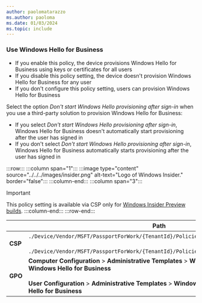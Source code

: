 ```yaml
---
author: paolomatarazzo
ms.author: paoloma
ms.date: 01/03/2024
ms.topic: include
---
```


### Use Windows Hello for Business

- If you enable this policy, the device provisions Windows Hello for Business using keys or certificates for all users
- If you disable this policy setting, the device doesn't provision Windows Hello for Business for any user
- If you don't configure this policy setting, users can provision Windows Hello for Business

Select the option *Don't start Windows Hello provisioning after sign-in* when you use a third-party solution to provision Windows Hello for Business:

- If you select *Don't start Windows Hello provisioning after sign-in*, Windows Hello for Business doesn't automatically start provisioning after the user has signed in
- If you don't select *Don't start Windows Hello provisioning after sign-in*, Windows Hello for Business automatically starts provisioning after the user has signed in

:::row:::
:::column span="1":::
:::image type="content" source="../../../images/insider.png" alt-text="Logo of Windows Insider." border="false":::
:::column-end:::
:::column span="3":::
> [!IMPORTANT]
>This policy setting is available via CSP only for [Windows Insider Preview builds](/windows-insider/).
:::column-end:::
:::row-end:::

|  | Path |
|--|--|
| **CSP** | `./Device/Vendor/MSFT/PassportForWork/{TenantId}/Policies/`[UsePassportForWork](/windows/client-management/mdm/passportforwork-csp#devicetenantidpoliciesusepassportforwork) <br><br> `./Device/Vendor/MSFT/PassportForWork/{TenantId}/Policies/`[DisablePostLogonProvisioning](/windows/client-management/mdm/passportforwork-csp#devicetenantidpoliciesdisablepostlogonprovisioning)|
| **GPO** | **Computer Configuration** > **Administrative Templates** > **Windows Components** > **Windows Hello for Business** <br><br>**User Configuration** > **Administrative Templates** > **Windows Components** > **Windows Hello for Business**|
